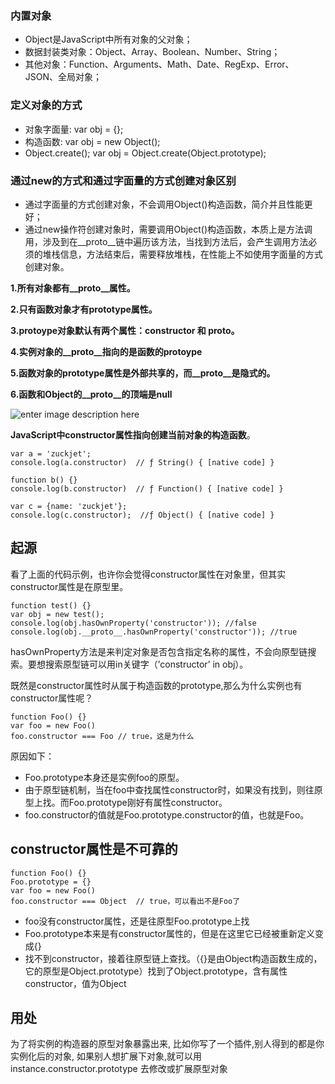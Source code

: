###  内置对象

-   Object是JavaScript中所有对象的父对象；
-   数据封装类对象：Object、Array、Boolean、Number、String；
-   其他对象：Function、Arguments、Math、Date、RegExp、Error、JSON、全局对象；

### 定义对象的方式

-   对象字面量: var obj = {};
-   构造函数: var obj = new Object();
-   Object.create(); var obj = Object.create(Object.prototype);

### 通过new的方式和通过字面量的方式创建对象区别

-   通过字面量的方式创建对象，不会调用Object()构造函数，简介并且性能更好；
-   通过new操作符创建对象时，需要调用Object()构造函数，本质上是方法调用，涉及到在__proto__链中遍历该方法，当找到方法后，会产生调用方法必须的堆栈信息，方法结束后，需要释放堆栈，在性能上不如使用字面量的方式创建对象。


**1.所有对象都有__proto__属性。**

**2.只有函数对象才有prototype属性。**

**3.protoype对象默认有两个属性：constructor 和  **proto**。**

**4.实例对象的__proto__指向的是函数的protoype**

**5.函数对象的prototype属性是外部共享的，而__proto__是隐式的。**

**6.函数和Object的__proto__的顶端是null**


![enter image description here](https://image-static.segmentfault.com/226/042/2260424593-5938e36c1fdc4_articlex)


**JavaScript中constructor属性指向创建当前对象的构造函数**。

```
var a = 'zuckjet';
console.log(a.constructor)  // ƒ String() { [native code] }

function b() {}
console.log(b.constructor)  // ƒ Function() { [native code] }

var c = {name: 'zuckjet'};
console.log(c.constructor);  //ƒ Object() { [native code] }

```

## 起源

看了上面的代码示例，也许你会觉得constructor属性在对象里，但其实constructor属性是在原型里。

```
function test() {}
var obj = new test();
console.log(obj.hasOwnProperty('constructor')); //false
console.log(obj.__proto__.hasOwnProperty('constructor')); //true
```

hasOwnProperty方法是来判定对象是否包含指定名称的属性，不会向原型链搜索。要想搜索原型链可以用in关键字（’constructor’ in obj）。

既然是constructor属性时从属于构造函数的prototype,那么为什么实例也有constructor属性呢？

```
function Foo() {}
var foo = new Foo()
foo.constructor === Foo // true，这是为什么
```

原因如下：

-   Foo.prototype本身还是实例foo的原型。
-   由于原型链机制，当在foo中查找属性constructor时，如果没有找到，则往原型上找。而Foo.prototype刚好有属性constructor。
-   foo.constructor的值就是Foo.prototype.constructor的值，也就是Foo。

## constructor属性是不可靠的

```
function Foo() {}
Foo.prototype = {}
var foo = new Foo()
foo.constructor === Object  // true，可以看出不是Foo了
```

-   foo没有constructor属性，还是往原型Foo.prototype上找
-   Foo.prototype本来是有constructor属性的，但是在这里它已经被重新定义变成{}
-   找不到constructor，接着往原型链上查找。（{}是由Object构造函数生成的，它的原型是Object.prototype）找到了Object.prototype，含有属性constructor，值为Object

## 用处

为了将实例的构造器的原型对象暴露出来, 比如你写了一个插件,别人得到的都是你实例化后的对象, 如果别人想扩展下对象,就可以用 instance.constructor.prototype 去修改或扩展原型对象
<!--stackedit_data:
eyJoaXN0b3J5IjpbLTg1NjM0OTY2Nl19
-->